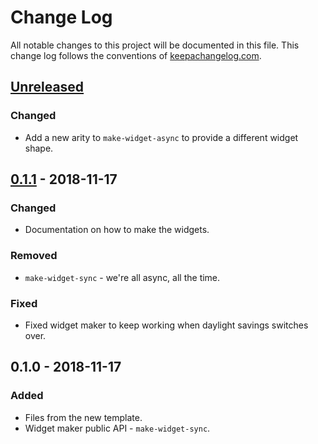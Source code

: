 # Change Log
All notable changes to this project will be documented in this file. This change log follows the conventions of [keepachangelog.com](http://keepachangelog.com/).

## [Unreleased]
### Changed
- Add a new arity to `make-widget-async` to provide a different widget shape.

## [0.1.1] - 2018-11-17
### Changed
- Documentation on how to make the widgets.

### Removed
- `make-widget-sync` - we're all async, all the time.

### Fixed
- Fixed widget maker to keep working when daylight savings switches over.

## 0.1.0 - 2018-11-17
### Added
- Files from the new template.
- Widget maker public API - `make-widget-sync`.

[Unreleased]: https://github.com/your-name/clojure-congress/compare/0.1.1...HEAD
[0.1.1]: https://github.com/your-name/clojure-congress/compare/0.1.0...0.1.1
